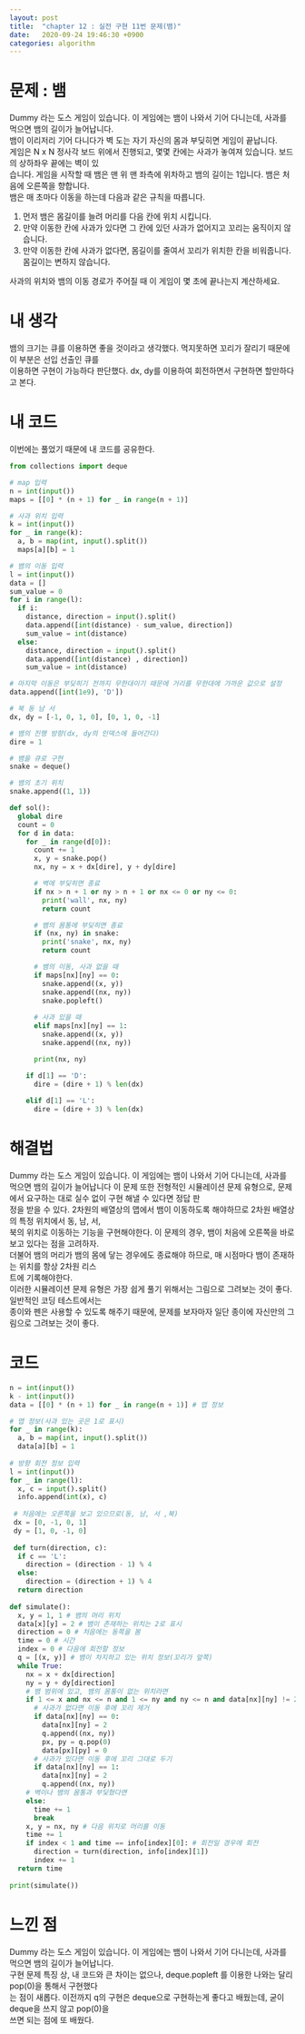 ```yaml
---
layout: post
title:  "chapter 12 : 실전 구현 11번 문제(뱀)"
date:   2020-09-24 19:46:30 +0900
categories: algorithm
---
```


# 문제 : 뱀
Dummy 라는 도스 게임이 있습니다. 이 게임에는 뱀이 나와서 기어 다니는데, 사과를 먹으면 뱀의 길이가 늘어납니다.   
뱀이 이리저리 기어 다니다가 벽 도는 자기 자신의 몸과 부딪히면 게임이 끝납니다.   
게임은 N x N 정사각 보드 위에서 진행되고, 몇몇 칸에는 사과가 놓여져 있습니다. 보드의 상하좌우 끝에는 벽이 있   
습니다. 게임을 시작할 때 뱀은 맨 위 맨 좌측에 위차하고 뱀의 길이는 1입니다. 뱀은 처음에 오른쪽을 향합니다.   
뱀은 매 초마다 이동을 하는데 다음과 같은 규칙을 따릅니다.   
1. 먼저 뱀은 몸길이를 늘려 머리를 다음 칸에 위치 시킵니다.
2. 만약 이동한 칸에 사과가 있다면 그 칸에 있던 사과가 없어지고 꼬리는 움직이지 않습니다.
3. 만약 이동한 칸에 사과가 없다면, 몸길이를 줄여서 꼬리가 위치한 칸을 비워줍니다. 몸길이는 변하지 않습니다.   

사과의 위치와 뱀의 이동 경로가 주어질 때 이 게임이 몇 초에 끝나는지 계산하세요.

# 내 생각
뱀의 크기는 큐를 이용하면 좋을 것이라고 생각했다. 먹지못하면 꼬리가 잘리기 때문에 이 부분은 선입 선출인 큐를    
이용하면 구현이 가능하다 판단했다. dx, dy를 이용하여 회전하면서 구현하면 할만하다고 본다.

# 내 코드
이번에는 풀었기 때문에 내 코드를 공유한다.
```python
from collections import deque

# map 입력
n = int(input())
maps = [[0] * (n + 1) for _ in range(n + 1)]

# 사과 위치 입력
k = int(input())
for _ in range(k):
  a, b = map(int, input().split())
  maps[a][b] = 1

# 뱀의 이동 입력
l = int(input())
data = []
sum_value = 0
for i in range(l):
  if i:
    distance, direction = input().split()
    data.append([int(distance) - sum_value, direction])
    sum_value = int(distance)
  else:
    distance, direction = input().split()
    data.append([int(distance) , direction])
    sum_value = int(distance)

# 마지막 이동은 부딪히기 전까지 무한대이기 때문에 거리를 무한대에 가까운 값으로 설정
data.append([int(1e9), 'D'])

# 북 동 남 서
dx, dy = [-1, 0, 1, 0], [0, 1, 0, -1]

# 뱀의 진행 방향(dx, dy의 인덱스에 들어간다)
dire = 1

# 뱀을 큐로 구현
snake = deque()

# 뱀의 초기 위치
snake.append((1, 1))

def sol():
  global dire
  count = 0
  for d in data:
    for _ in range(d[0]):
      count += 1
      x, y = snake.pop()
      nx, ny = x + dx[dire], y + dy[dire]

      # 벽에 부딪히면 종료
      if nx > n + 1 or ny > n + 1 or nx <= 0 or ny <= 0:
        print('wall', nx, ny)
        return count

      # 뱀의 몸통에 부딪히면 종료
      if (nx, ny) in snake:
        print('snake', nx, ny)
        return count

      # 뱀의 이동, 사과 없을 때
      if maps[nx][ny] == 0:
        snake.append((x, y))
        snake.append((nx, ny))
        snake.popleft()
      
      # 사과 있을 때
      elif maps[nx][ny] == 1:
        snake.append((x, y))
        snake.append((nx, ny))

      print(nx, ny)

    if d[1] == 'D':
      dire = (dire + 1) % len(dx)
    
    elif d[1] == 'L':
      dire = (dire + 3) % len(dx)
```

# 해결법
Dummy 라는 도스 게임이 있습니다. 이 게임에는 뱀이 나와서 기어 다니는데, 사과를 먹으면 뱀의 길이가 늘어납니다
이 문제 또한 전형적인 시뮬레이션 문제 유형으로, 문제에서 요구하는 대로 실수 없이 구현 해낼 수 있다면 정답 판   
정을 받을 수 있다. 2차원의 배열상의 맵에서 뱀이 이동하도록 해야하므로 2차원 배열상의 특정 위치에서 동, 남, 서,   
북의 위치로 이동하는 기능을 구현해야한다. 이 문제의 경우, 뱀이 처음에 오른쪽을 바로보고 있다는 점을 고려하자.    
더불어 뱀의 머리가 뱀의 몸에 닿는 경우에도 종료해야 하므로, 매 시점마다 뱀이 존재하는 위치를 항상 2차원 리스   
트에 기록해야한다.   
이러한 시뮬레이션 문제 유형은 가장 쉽게 풀기 위해서는 그림으로 그려보는 것이 좋다. 일반적인 코딩 테스트에서는   
종이와 펜은 사용할 수 있도록 해주기 때문에, 문제를 보자마자 일단 종이에 자신만의 그림으로 그려보는 것이 좋다.   

# 코드
```python
n = int(input())
k - int(input())
data = [[0] * (n + 1) for _ in range(n + 1)] # 맵 정보

# 맵 정보(사과 있는 곳은 1로 표시)
for _ in range(k):
  a, b = map(int, input().split())
  data[a][b] = 1
  
# 방향 회전 정보 입력
l = int(input())
for _ in range(l):
  x, c = input().split()
  info.append(int(x), c)
  
 # 처음에는 오른쪽을 보고 있으므로(동, 남, 서 ,북)
 dx = [0, -1, 0, 1]
 dy = [1, 0, -1, 0]
 
 def turn(direction, c):
  if c == 'L':
    direction = (direction - 1) % 4
  else:
    direction = (direction + 1) % 4
  return direction
  
def simulate():
  x, y = 1, 1 # 뱀의 머리 위치
  data[x][y] = 2 # 뱀이 존재하는 위치는 2로 표시
  direction = 0 # 처음에는 동쪽을 봄
  time = 0 # 시간
  index = 0 # 다음에 회전할 정보
  q = [(x, y)] # 뱀이 차지하고 있는 위치 정보(꼬리가 앞쪽)
  while True:
    nx = x + dx[direction]
    ny = y + dy[direction]
    # 뱀 범위에 있고, 뱀의 몸통이 없는 위치라면
    if 1 <= x and nx <= n and 1 <= ny and ny <= n and data[nx][ny] != 2:
      # 사과가 없다면 이동 후에 꼬리 제거
      if data[nx][ny] == 0:
        data[nx][ny] = 2
        q.append((nx, ny))
        px, py = q.pop(0)
        data[px][py] = 0
      # 사과가 있다면 이동 후에 꼬리 그대로 두기
      if data[nx][ny] == 1:
        data[nx][ny] = 2
        q.append((nx, ny))
    # 벽이나 뱀의 몸통과 부딫혔다면
    else:
      time += 1
      break
    x, y = nx, ny # 다음 위치로 머리를 이동
    time += 1
    if index < 1 and time == info[index][0]: # 회전일 경우에 회전
      direction = turn(direction, info[index][1])
      index += 1
  return time
  
print(simulate())
```

# 느낀 점
Dummy 라는 도스 게임이 있습니다. 이 게임에는 뱀이 나와서 기어 다니는데, 사과를 먹으면 뱀의 길이가 늘어납니다.   
구현 문제 특징 상, 내 코드와 큰 차이는 없으나, deque.popleft 를 이용한 나와는 달리 pop(0)을 통해서 구현했다   
는 점이 새롭다. 이전까지 q의 구현은 deque으로 구현하는게 좋다고 배웠는데, 굳이 deque을 쓰지 않고 pop(0)을   
쓰면 되는 점에 또 배웠다.
